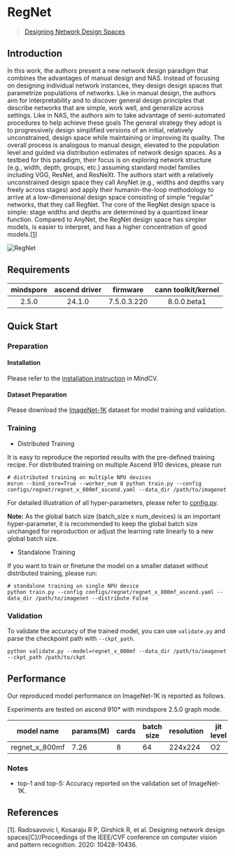 # RegNet

> [Designing Network Design Spaces](https://arxiv.org/abs/2003.13678)

## Introduction

In this work, the authors present a new network design paradigm that combines the advantages of manual design and NAS.
Instead of focusing on designing individual network instances, they design design spaces that parametrize populations of
networks. Like in manual design, the authors aim for interpretability and to discover general design principles that
describe networks that are simple, work well, and generalize across settings. Like in NAS, the authors aim to take
advantage of semi-automated procedures to help achieve these goals The general strategy they adopt is to progressively
design simplified versions of an initial, relatively unconstrained, design space while maintaining or improving its
quality. The overall process is analogous to manual design, elevated to the population level and guided via distribution
estimates of network design spaces. As a testbed for this paradigm, their focus is on exploring network structure (e.g.,
width, depth, groups, etc.) assuming standard model families including VGG, ResNet, and ResNeXt. The authors start with
a relatively unconstrained design space they call AnyNet (e.g., widths and depths vary freely across stages) and apply
their humanin-the-loop methodology to arrive at a low-dimensional design space consisting of simple “regular” networks,
that they call RegNet. The core of the RegNet design space is simple: stage widths and depths are determined by a
quantized linear function. Compared to AnyNet, the RegNet design space has simpler models, is easier to interpret, and
has a higher concentration of good models.[[1](#References)]

![RegNet](https://user-images.githubusercontent.com/74176172/210046899-4e83bb56-f7f6-49b2-9dde-dce200428e92.png)

## Requirements
| mindspore | ascend driver |  firmware   | cann toolkit/kernel |
| :-------: | :-----------: | :---------: | :-----------------: |
|   2.5.0   |   24.1.0      | 7.5.0.3.220 |     8.0.0.beta1     |

## Quick Start

### Preparation

#### Installation

Please refer to the [installation instruction](https://mindspore-lab.github.io/mindcv/installation/) in MindCV.

#### Dataset Preparation

Please download the [ImageNet-1K](https://www.image-net.org/challenges/LSVRC/2012/index.php) dataset for model training
and validation.

### Training

- Distributed Training

It is easy to reproduce the reported results with the pre-defined training recipe. For distributed training on multiple
Ascend 910 devices, please run

```shell
# distributed training on multiple NPU devices
msrun --bind_core=True --worker_num 8 python train.py --config configs/regnet/regnet_x_800mf_ascend.yaml --data_dir /path/to/imagenet
```



For detailed illustration of all hyper-parameters, please refer
to [config.py](https://github.com/mindspore-lab/mindcv/blob/main/config.py).

**Note:** As the global batch size (batch_size x num_devices) is an important hyper-parameter, it is recommended to keep
the global batch size unchanged for reproduction or adjust the learning rate linearly to a new global batch size.

* Standalone Training

If you want to train or finetune the model on a smaller dataset without distributed training, please run:

```shell
# standalone training on single NPU device
python train.py --config configs/regnet/regnet_x_800mf_ascend.yaml --data_dir /path/to/imagenet --distribute False
```

### Validation

To validate the accuracy of the trained model, you can use `validate.py` and parse the checkpoint path
with `--ckpt_path`.

```shell
python validate.py --model=regnet_x_800mf --data_dir /path/to/imagenet --ckpt_path /path/to/ckpt
```
## Performance

Our reproduced model performance on ImageNet-1K is reported as follows.

Experiments are tested on ascend 910* with mindspore 2.5.0 graph mode.

| model name     | params(M) | cards | batch size | resolution | jit level | graph compile | ms/step | img/s    | acc@top1 | acc@top5 | recipe                                                                                              | weight                                                                                                     |
| -------------- | --------- | ----- | ---------- | ---------- | --------- | ------------- |---------| -------- | -------- | -------- | --------------------------------------------------------------------------------------------------- | ---------------------------------------------------------------------------------------------------------- |
| regnet_x_800mf | 7.26      | 8     | 64         | 224x224    | O2        | 228s          | 52.48   | 9756.09 | 76.11    | 93.00    | [yaml](https://github.com/mindspore-lab/mindcv/blob/main/configs/regnet/regnet_x_800mf_ascend.yaml) | [weights](https://download-mindspore.osinfra.cn/toolkits/mindcv/regnet/regnet_x_800mf-68fe1cca-910v2.ckpt) |


### Notes

- top-1 and top-5: Accuracy reported on the validation set of ImageNet-1K.

## References

[1]. Radosavovic I, Kosaraju R P, Girshick R, et al. Designing network design spaces[C]//Proceedings of the IEEE/CVF
conference on computer vision and pattern recognition. 2020: 10428-10436.
